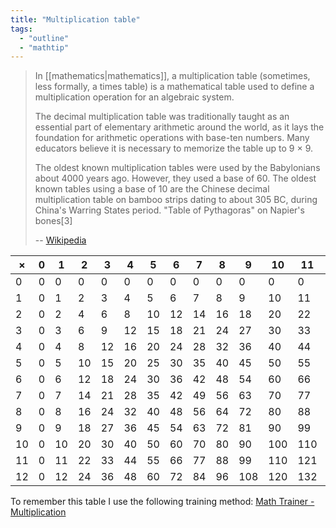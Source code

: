 ```yaml
---
title: "Multiplication table"
tags:
  - "outline"
  - "mathtip"
---
```


> In [[mathematics|mathematics]], a multiplication table (sometimes, less
> formally, a times table) is a mathematical table used to define a
> multiplication operation for an algebraic system.
>
> The decimal multiplication table was traditionally taught as an essential part
> of elementary arithmetic around the world, as it lays the foundation for
> arithmetic operations with base-ten numbers. Many educators believe it is
> necessary to memorize the table up to 9 × 9.
>
> The oldest known multiplication tables were used by the Babylonians about 4000
> years ago. However, they used a base of 60. The oldest known tables using a
> base of 10 are the Chinese decimal multiplication table on bamboo strips
> dating to about 305 BC, during China's Warring States period. "Table of
> Pythagoras" on Napier's bones[3]
>
> -- [Wikipedia](https://en.wikipedia.org/wiki/Multiplication_table)

| ×   | 0   | 1   | 2   | 3   | 4   | 5   | 6   | 7   | 8   | 9   | 10  | 11  | 12  |
| --- | --- | --- | --- | --- | --- | --- | --- | --- | --- | --- | --- | --- | --- |
| 0   | 0   | 0   | 0   | 0   | 0   | 0   | 0   | 0   | 0   | 0   | 0   | 0   | 0   |
| 1   | 0   | 1   | 2   | 3   | 4   | 5   | 6   | 7   | 8   | 9   | 10  | 11  | 12  |
| 2   | 0   | 2   | 4   | 6   | 8   | 10  | 12  | 14  | 16  | 18  | 20  | 22  | 24  |
| 3   | 0   | 3   | 6   | 9   | 12  | 15  | 18  | 21  | 24  | 27  | 30  | 33  | 36  |
| 4   | 0   | 4   | 8   | 12  | 16  | 20  | 24  | 28  | 32  | 36  | 40  | 44  | 48  |
| 5   | 0   | 5   | 10  | 15  | 20  | 25  | 30  | 35  | 40  | 45  | 50  | 55  | 60  |
| 6   | 0   | 6   | 12  | 18  | 24  | 30  | 36  | 42  | 48  | 54  | 60  | 66  | 72  |
| 7   | 0   | 7   | 14  | 21  | 28  | 35  | 42  | 49  | 56  | 63  | 70  | 77  | 84  |
| 8   | 0   | 8   | 16  | 24  | 32  | 40  | 48  | 56  | 64  | 72  | 80  | 88  | 96  |
| 9   | 0   | 9   | 18  | 27  | 36  | 45  | 54  | 63  | 72  | 81  | 90  | 99  | 108 |
| 10  | 0   | 10  | 20  | 30  | 40  | 50  | 60  | 70  | 80  | 90  | 100 | 110 | 120 |
| 11  | 0   | 11  | 22  | 33  | 44  | 55  | 66  | 77  | 88  | 99  | 110 | 121 | 132 |
| 12  | 0   | 12  | 24  | 36  | 48  | 60  | 72  | 84  | 96  | 108 | 120 | 132 | 144 |

To remember this table I use the following training method:
[Math Trainer - Multiplication](https://www.mathsisfun.com/numbers/math-trainer-multiply.html)

